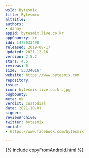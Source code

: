 ```yaml
---
wsId: Bytesmix
title: Bytesmix
altTitle: 
authors:
- danny
appId: bytesmix.live.co.kr
appCountry: kr
idd: 1475633490
released: 2019-08-17
updated: 2021-12-16
version: 2.5.2
stars: 4.5
reviews: 6
size: '53334016'
website: https://www.bytesmix.com
repository: 
issue: 
icon: bytesmix.live.co.kr.jpg
bugbounty: 
meta: ok
verdict: custodial
date: 2021-10-01
signer: 
reviewArchive: 
twitter: bytesmix
social:
- https://www.facebook.com/bytesmix

---
```


{% include copyFromAndroid.html %}

